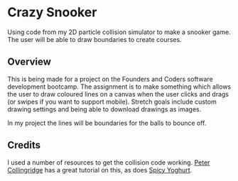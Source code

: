 
# Crazy Snooker

Using code from my 2D particle collision simulator to make a snooker game. The user will be able to draw boundaries to create courses.

## Overview

This is being made for a project on the Founders and Coders software development bootcamp. The assignment is to make something which allows the user to draw coloured lines on a canvas when the user clicks and drags (or swipes if you want to support mobile). Stretch goals include custom drawing settings and being able to download drawings as images. 

In my project the lines will be boundaries for the balls to bounce off.



## Credits

I used a number of resources to get the collision code working. [Peter Collingridge](https://www.petercollingridge.co.uk/tutorials/pygame-physics-simulation/)
has a great tutorial on this, as does [Spicy Yoghurt](https://spicyyoghurt.com/tutorials/html5-javascript-game-development/collision-detection-physics).
